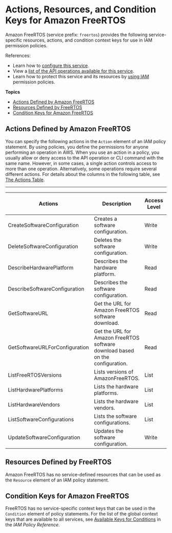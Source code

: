 # Actions, Resources, and Condition Keys for Amazon FreeRTOS<a name="list_amazonfreertos"></a>

Amazon FreeRTOS \(service prefix: `freertos`\) provides the following service\-specific resources, actions, and condition context keys for use in IAM permission policies\.

References:
+ Learn how to [configure this service](http://docs.aws.amazon.com/freertos/latest/userguide/)\.
+ View a [list of the API operations available for this service](http://docs.aws.amazon.com/freertos/latest/userguide/)\.
+ Learn how to protect this service and its resources by [using IAM](http://docs.aws.amazon.com/freertos/latest/userguide/) permission policies\.

**Topics**
+ [Actions Defined by Amazon FreeRTOS](#amazonfreertos-actions-as-permissions)
+ [Resources Defined by FreeRTOS](#amazonfreertos-resources-for-iam-policies)
+ [Condition Keys for Amazon FreeRTOS](#amazonfreertos-policy-keys)

## Actions Defined by Amazon FreeRTOS<a name="amazonfreertos-actions-as-permissions"></a>

You can specify the following actions in the `Action` element of an IAM policy statement\. By using policies, you define the permissions for anyone performing an operation in AWS\. When you use an action in a policy, you usually allow or deny access to the API operation or CLI command with the same name\. However, in some cases, a single action controls access to more than one operation\. Alternatively, some operations require several different actions\. For details about the columns in the following table, see [The Actions Table](reference_policies_actions-resources-contextkeys.md#actions_table)\.


****  

| Actions | Description | Access Level | Resource Types \(\*required\) | Condition Keys | Dependent Actions | 
| --- | --- | --- | --- | --- | --- | 
|   CreateSoftwareConfiguration  | Creates a software configuration\. | Write |  |  |  | 
|   DeleteSoftwareConfiguration  | Deletes the software configuration\. | Write |  |  |  | 
|   DescribeHardwarePlatform  | Describes the hardware platform\. | Read |  |  |  | 
|   DescribeSoftwareConfiguration  | Describes the software configuration\. | Read |  |  |  | 
|   GetSoftwareURL  | Get the URL for Amazon FreeRTOS software download\. | Read |  |  |  | 
|   GetSoftwareURLForConfiguration  | Get the URL for Amazon FreeRTOS software download based on the configuration\. | Read |  |  |  | 
|   ListFreeRTOSVersions  | Lists versions of AmazonFreeRTOS\. | List |  |  |  | 
|   ListHardwarePlatforms  | Lists the hardware platforms\. | List |  |  |  | 
|   ListHardwareVendors  | Lists the hardware vendors\. | List |  |  |  | 
|   ListSoftwareConfigurations  | Lists the software configurations\. | List |  |  |  | 
|   UpdateSoftwareConfiguration  | Updates the software configuration\. | Write |  |  |  | 

## Resources Defined by FreeRTOS<a name="amazonfreertos-resources-for-iam-policies"></a>

Amazon FreeRTOS has no service\-defined resources that can be used as the `Resource` element of an IAM policy statement\.

## Condition Keys for Amazon FreeRTOS<a name="amazonfreertos-policy-keys"></a>

FreeRTOS has no service\-specific context keys that can be used in the `Condition` element of policy statements\. For the list of the global context keys that are available to all services, see [Available Keys for Conditions](reference_policies_condition-keys.html#AvailableKeys) in the *IAM Policy Reference*\.